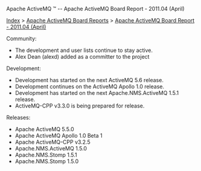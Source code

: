 Apache ActiveMQ ™ -- Apache ActiveMQ Board Report - 2011.04 (April) 

[Index](index.html) > [Apache ActiveMQ Board Reports](apache-activemq-board-reports.html) > [Apache ActiveMQ Board Report - 2011.04 (April)](apache-activemq-board-report-201104-april.html)


Community:

*   The development and user lists continue to stay active.
*   Alex Dean (alexd) added as a committer to the project

Development:

*   Development has started on the next ActiveMQ 5.6 release.
*   Development continues on the ActiveMQ Apollo 1.0 release.
*   Development has started on the next Apache.NMS.ActiveMQ 1.5.1 release.
*   ActiveMQ-CPP v3.3.0 is being prepared for release.

Releases:

*   Apache ActiveMQ 5.5.0
*   Apache ActiveMQ Apollo 1.0 Beta 1
*   Apache ActiveMQ-CPP v3.2.5
*   Apache.NMS.ActiveMQ 1.5.0
*   Apache.NMS.Stomp 1.5.1
*   Apache.NMS.Stomp 1.5.0


